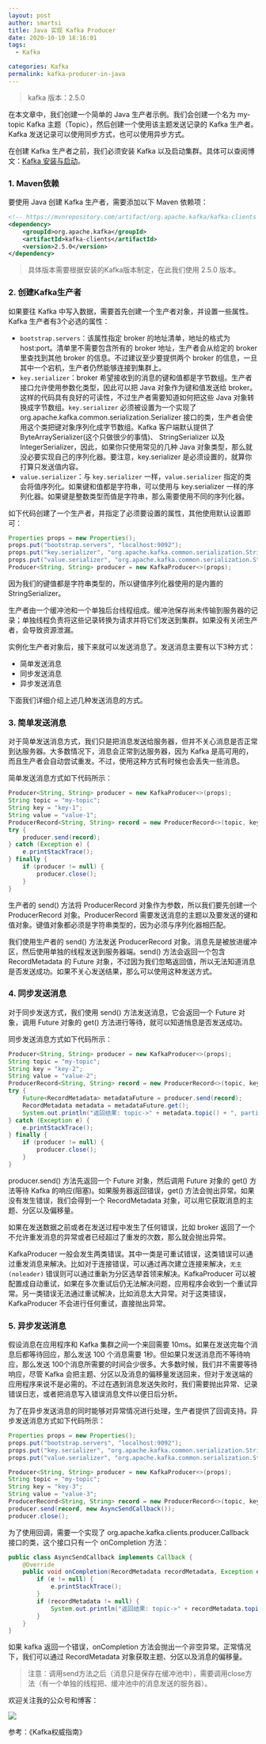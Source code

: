 ```yaml
---
layout: post
author: smartsi
title: Java 实现 Kafka Producer
date: 2020-10-10 18:16:01
tags:
  - Kafka

categories: Kafka
permalink: kafka-producer-in-java
---
```


> kafka 版本：2.5.0

在本文章中，我们创建一个简单的 Java 生产者示例。我们会创建一个名为 my-topic Kafka 主题（Topic），然后创建一个使用该主题发送记录的 Kafka 生产者。Kafka 发送记录可以使用同步方式，也可以使用异步方式。

在创建 Kafka 生产者之前，我们必须安装 Kafka 以及启动集群。具体可以查阅博文：[Kafka 安装与启动](http://smartsi.club/kafka-setup-and-run.html)。

### 1. Maven依赖

要使用 Java 创建 Kafka 生产者，需要添加以下 Maven 依赖项：
```xml
<!-- https://mvnrepository.com/artifact/org.apache.kafka/kafka-clients -->
<dependency>
    <groupId>org.apache.kafka</groupId>
    <artifactId>kafka-clients</artifactId>
    <version>2.5.0</version>
</dependency>
```
> 具体版本需要根据安装的Kafka版本制定，在此我们使用 2.5.0 版本。

### 2. 创建Kafka生产者

如果要往 Kafka 中写入数据，需要首先创建一个生产者对象，并设置一些属性。Kafka 生产者有3个必选的属性：
- `bootstrap.servers`：该属性指定 broker 的地址清单，地址的格式为 host:port。清单里不需要包含所有的 broker 地址，生产者会从给定的 broker 里查找到其他 broker 的信息。不过建议至少要提供两个 broker 的信息，一旦其中一个宕机，生产者仍然能够连接到集群上。
- `key.serializer`：broker 希望接收到的消息的键和值都是字节数组。生产者接口允许使用参数化类型，因此可以把 Java 对象作为键和值发送给 broker。这样的代码具有良好的可读性，不过生产者需要知道如何把这些 Java 对象转换成字节数组。`key.serializer` 必须被设置为一个实现了 org.apache.kafka.common.serialization.Serializer 接口的类，生产者会使用这个类把键对象序列化成字节数组。Kafka 客户端默认提供了 ByteArraySerializer(这个只做很少的事情)、 StringSerializer 以及 IntegerSerializer，因此，如果你只使用常见的几种 Java 对象类型，那么就没必要实现自己的序列化器。要注意，key.serializer 是必须设置的，就算你打算只发送值内容。
- `value.serializer`：与 `key.serializer` 一样，`value.serializer` 指定的类会将值序列化。如果键和值都是字符串，可以使用与 key.serializer 一样的序列化器。如果键是整数类型而值是字符串，那么需要使用不同的序列化器。

如下代码创建了一个生产者，并指定了必须要设置的属性，其他使用默认设置即可：
```java
Properties props = new Properties();
props.put("bootstrap.servers", "localhost:9092");
props.put("key.serializer", "org.apache.kafka.common.serialization.StringSerializer");
props.put("value.serializer", "org.apache.kafka.common.serialization.StringSerializer");
Producer<String, String> producer = new KafkaProducer<>(props);
```
因为我们的键值都是字符串类型的，所以键值序列化器使用的是内置的 StringSerializer。

生产者由一个缓冲池和一个单独后台线程组成。缓冲池保存尚未传输到服务器的记录；单独线程负责将这些记录转换为请求并将它们发送到集群。如果没有关闭生产者，会导致资源泄漏。

实例化生产者对象后，接下来就可以发送消息了。发送消息主要有以下3种方式：
- 简单发送消息
- 同步发送消息
- 异步发送消息

下面我们详细介绍上述几种发送消息的方式。

### 3. 简单发送消息

对于简单发送消息方式，我们只是把消息发送给服务器，但并不关心消息是否正常到达服务器。大多数情况下，消息会正常到达服务器，因为 Kafka 是高可用的，而且生产者会自动尝试重发。不过，使用这种方式有时候也会丢失一些消息。

简单发送消息方式如下代码所示：
```java
Producer<String, String> producer = new KafkaProducer<>(props);
String topic = "my-topic";
String key = "key-1";
String value = "value-1";
ProducerRecord<String, String> record = new ProducerRecord<>(topic, key, value);
try {
    producer.send(record);
} catch (Exception e) {
    e.printStackTrace();
} finally {
    if (producer != null) {
        producer.close();
    }
}
```

生产者的 send() 方法将 ProducerRecord 对象作为参数，所以我们要先创建一个 ProducerRecord 对象。ProducerRecord 需要发送消息的主题以及要发送的键和值对象。键值对象都必须是字符串类型的，因为必须与序列化器相匹配。

我们使用生产者的 send() 方法发送 ProducerRecord 对象。消息先是被放进缓冲区，然后使用单独的线程发送到服务器端。send() 方法会返回一个包含 RecordMetadata 的 Future 对象，不过因为我们忽略返回值，所以无法知道消息是否发送成功。如果不关心发送结果，那么可以使用这种发送方式。

### 4. 同步发送消息

对于同步发送方式，我们使用 send() 方法发送消息，它会返回一个 Future 对象，调用 Future 对象的 get() 方法进行等待，就可以知道悄息是否发送成功。

同步发送消息方式如下代码所示：
```java
Producer<String, String> producer = new KafkaProducer<>(props);
String topic = "my-topic";
String key = "key-2";
String value = "value-2";
ProducerRecord<String, String> record = new ProducerRecord<>(topic, key, value);
try {
    Future<RecordMetadata> metadataFuture = producer.send(record);
    RecordMetadata metadata = metadataFuture.get();
    System.out.println("返回结果: topic->" + metadata.topic() + ", partition->" + metadata.partition() +  ", offset->" + metadata.offset());
} catch (Exception e) {
    e.printStackTrace();
} finally {
    if (producer != null) {
        producer.close();
    }
}
```

producer.send() 方法先返回一个 Future 对象，然后调用 Future 对象的 get() 方法等待 Kafka 的响应(阻塞)。如果服务器返回错误，get() 方法会抛出异常。如果没有发生错误，我们会得到一个 RecordMetadata 对象，可以用它获取消息的主题、分区以及偏移量。

如果在发送数据之前或者在发送过程中发生了任何错误，比如 broker 返回了一个不允许重发消息的异常或者已经超过了重发的次数，那么就会抛出异常。

KafkaProducer 一般会发生两类错误。其中一类是可重试错误，这类错误可以通过重发消息来解决。比如对于连接错误，可以通过再次建立连接来解决，`无主(noleader)` 错误则可以通过重新为分区选举首领来解决。KafkaProducer 可以被配置成自动重试，如果在多次重试后仍无法解决问题，应用程序会收到一个重试异常。另一类错误无法通过重试解决，比如消息太大异常。对于这类错误，KafkaProducer 不会进行任何重试，直接抛出异常。

### 5. 异步发送消息

假设消息在应用程序和 Kafka 集群之间一个来回需要 10ms。如果在发送完每个消息后都等待回应，那么发送 100 个消息需要 1秒。但如果只发送消息而不等待响应，那么发送 100个消息所需要的时间会少很多。大多数时候，我们并不需要等待响应，尽管 Kafka 会把主题、分区以及消息的偏移量发送回来，但对于发送端的应用程序来说不是必需的。不过在遇到消息发送失败时，我们需要抛出异常、记录错误日志，或者把消息写入错误消息文件以便日后分析。

为了在异步发送消息的同时能够对异常情况进行处理，生产者提供了回调支持。异步发送消息方式如下代码所示：
```java
Properties props = new Properties();
props.put("bootstrap.servers", "localhost:9092");
props.put("key.serializer", "org.apache.kafka.common.serialization.StringSerializer");
props.put("value.serializer", "org.apache.kafka.common.serialization.StringSerializer");

Producer<String, String> producer = new KafkaProducer<>(props);
String topic = "my-topic";
String key = "key-3";
String value = "value-3";
ProducerRecord<String, String> record = new ProducerRecord<>(topic, key, value);
producer.send(record, new AsyncSendCallback());
producer.close();
```
为了使用回调，需要一个实现了 org.apache.kafka.clients.producer.Callback 接口的类，这个接口只有一个 onCompletion 方法：
```java
public class AsyncSendCallback implements Callback {
    @Override
    public void onCompletion(RecordMetadata recordMetadata, Exception e) {
        if (e != null) {
            e.printStackTrace();
        }
        if (recordMetadata != null) {
            System.out.println("返回结果: topic->" + recordMetadata.topic() + ", partition->" + recordMetadata.partition() +  ", offset->" + recordMetadata.offset());
        }
    }
}
```
如果 kafka 返回一个错误，onCompletion 方法会抛出一个非空异常。正常情况下，我们可以通过 RecordMetadata 对象获取主题、分区以及消息的偏移量。

> 注意：调用send方法之后（消息只是保存在缓冲池中），需要调用close方法（有一个单独的线程把、缓冲池中的消息发送的服务器）。

欢迎关注我的公众号和博客：

![](https://github.com/sjf0115/PubLearnNotes/blob/master/image/Other/smartsi.jpg?raw=true)

参考：《Kafka权威指南》
